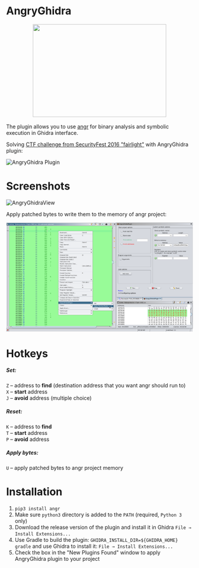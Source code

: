 # AngryGhidra

<p align="center"><img src="./images/angryGhidraIcon.png" width="360" height="250">

The plugin allows you to use [angr](https://github.com/angr/angr) for binary analysis and symbolic execution in Ghidra interface.

Solving [CTF challenge from SecurityFest 2016 "fairlight"](https://github.com/angr/angr-doc/blob/master/examples/securityfest_fairlight/fairlight) with AngryGhidra plugin:

![AngryGhidra Plugin](./images/Plugin.gif)

# Screenshots

![AngryGhidraView](./images/AngryGhidraView.png)

Apply patched bytes to write them to the memory of angr project:

![ApplyPatchedBytes](./images/ApplyPatchedBytes.png)

# Hotkeys

##### Set:  
`Z` – address to **find** (destination address that you want angr should run to)  
`X` – **start** address  
`J` – **avoid** address (multiple choice)  

##### Reset: 
`K` – address to **find**  
`T` – **start** address  
`P` – **avoid** address 

##### Apply bytes:
`U` – apply patched bytes to angr project memory

# Installation
  
1) `pip3 install angr`
2) Make sure `python3` directory is added to the `PATH` (required, `Python 3` only)
3) Download the release version of the plugin and install it in Ghidra `File → Install Extensions...` 
4) Use Gradle to build the plugin: `GHIDRA_INSTALL_DIR=${GHIDRA_HOME} gradle` and use Ghidra to install it: `File → Install Extensions...` 
5) Check the box in the "New Plugins Found" window to apply AngryGhidra plugin to your project
